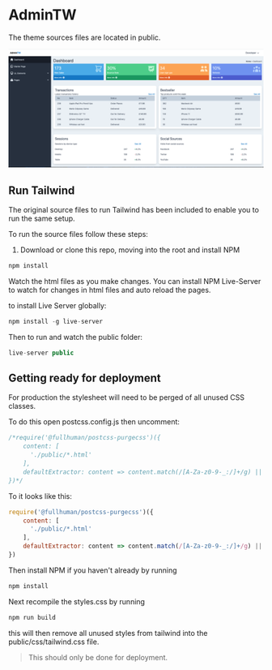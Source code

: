 # AdminTW

The theme sources files are located in public.

![AdminTW](dashboard.png)

## Run Tailwind
The original source files to run Tailwind has been included to enable you to run the same setup.

To run the source files follow these steps:

1) Download or clone this repo, moving into the root and install NPM

```js
npm install
```

Watch the html files as you make changes. You can install NPM Live-Server to watch for changes in html files and auto reload the pages.

to install Live Server globally:

```js
npm install -g live-server
```

Then to run and watch the public folder:

```js
live-server public
```

## Getting ready for deployment

For production the stylesheet will need to be perged of all unused CSS classes.

To do this open postcss.config.js then uncomment:
```js
/*require('@fullhuman/postcss-purgecss')({
    content: [
      './public/*.html'
    ],
    defaultExtractor: content => content.match(/[A-Za-z0-9-_:/]+/g) || []
})*/
```

To it looks like this:

```js
require('@fullhuman/postcss-purgecss')({
    content: [
      './public/*.html'
    ],
    defaultExtractor: content => content.match(/[A-Za-z0-9-_:/]+/g) || []
})
```

Then install NPM if you haven't already by running 

```js
npm install
````

Next recompile the styles.css by running 

```js
npm run build
```

this will then remove all unused styles from tailwind into the public/css/tailwind.css file. 

>This should only be done for deployment. 
